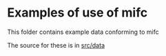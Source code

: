 # Examples of use of mifc

This folder contains example data conforming to mifc

The source for these is in [src/data](../src/data/examples)
